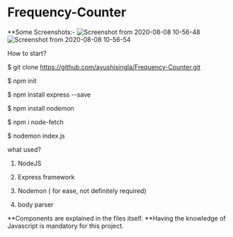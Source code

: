 # Frequency-Counter

**Some Screenshots:-
![Screenshot from 2020-08-08 10-56-48](https://user-images.githubusercontent.com/62255672/89704717-06b23f00-d974-11ea-8638-e995b606be0f.png)
![Screenshot from 2020-08-08 10-56-54](https://user-images.githubusercontent.com/62255672/89704716-04e87b80-d974-11ea-8fb2-4227b75521d3.png)

How to start?

$ git clone https://github.com/ayushisingla/Frequency-Counter.git

$ npm init

$ npm install express --save

$ npm install nodemon

$ npm i node-fetch

$ nodemon index.js


what used?

1. NodeJS

2. Express framework

3. Nodemon ( for ease, not definitely required)

4. body parser

**Components are explained in the files itself.
**Having the knowledge of Javascript is mandatory for this project.
